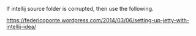 If intellij source folder is corrupted, then use the following.
      <sourceFolder url="file://$MODULE_DIR$/src/main/java" isTestSource="false" />
      <sourceFolder url="file://$MODULE_DIR$/src/main/resources" type="java-resource" />
      <sourceFolder url="file://$MODULE_DIR$/src/test/java" isTestSource="true" />
      <excludeFolder url="file://$MODULE_DIR$/target" />

	  
https://federicoponte.wordpress.com/2014/03/06/setting-up-jetty-with-intellij-idea/	  